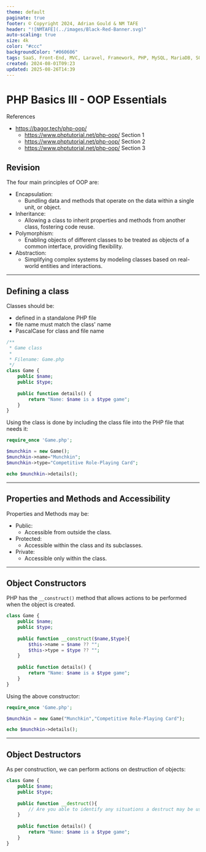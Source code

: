 ```yaml
---
theme: default
paginate: true
footer: © Copyright 2024, Adrian Gould & NM TAFE
header: "![NMTAFE](../images/Black-Red-Banner.svg)"
auto-scaling: true
size: 4k
color: "#ccc"
backgroundColor: "#060606"
tags: SaaS, Front-End, MVC, Laravel, Framework, PHP, MySQL, MariaDB, SQLite, Testing, Unit Testing, Feature Testng, PEST
created: 2024-08-01T09:23
updated: 2025-08-26T14:39
---
```


# PHP Basics III - OOP Essentials

References

- https://bagor.tech/php-oop/
  - https://www.phptutorial.net/php-oop/ Section 1
  - https://www.phptutorial.net/php-oop/ Section 2
  - https://www.phptutorial.net/php-oop/ Section 3



## Revision

The four main principles of OOP are:

- Encapsulation: 
  - Bundling data and methods that operate on the data within a single unit, or object.
- Inheritance: 
  - Allowing a class to inherit properties and methods from another class, fostering code reuse.
- Polymorphism: 
  - Enabling objects of different classes to be treated as objects of a common interface, providing flexibility.
- Abstraction: 
  - Simplifying complex systems by modeling classes based on real-world entities and interactions.

---

## Defining a class

Classes should be:
- defined in a standalone PHP file
- file name must match the class' name
- PascalCase for class and file name

```php
/**
 * Game class
 *
 * Filename: Game.php 
 */
class Game {
    public $name;
    public $type;
    
    public function details() {
        return "Name: $name is a $type game";
    }
}
```

Using the class is done by including the class file into the PHP file that needs it:

```php
require_once 'Game.php';

$munchkin = new Game();
$munchkin->name="Munchkin";
$munchkin->type="Competitive Role-Playing Card";

echo $munchkin->details();
```

---

## Properties and Methods and Accessibility

Properties and Methods may be:
- Public:
  - Accessible from outside the class.
- Protected: 
  - Accessible within the class and its subclasses.
- Private: 
  - Accessible only within the class.

---

## Object Constructors

PHP has the `__construct()` method that allows actions to be performed when the object is 
created.

```php
class Game {
    public $name;
    public $type;
    
    public function __construct($name,$type){
        $this->name = $name ?? "";
        $this->type = $type ?? "";
    }
    
    public function details() {
        return "Name: $name is a $type game";
    }
}
```

Using the above constructor:

```php
require_once 'Game.php';

$munchkin = new Game("Munchkin","Competitive Role-Playing Card");

echo $munchkin->details();
```

---

## Object Destructors

As per construction, we can perform actions on destruction of objects:

```php
class Game {
    public $name;
    public $type;
    
    public function __destruct(){
        // Are you able to identify any situations a destruct may be useful?
    }
    
    public function details() {
        return "Name: $name is a $type game";
    }
}
```
